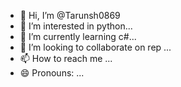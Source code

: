 - 👋 Hi, I’m @Tarunsh0869
- 👀 I’m interested in python...
- 🌱 I’m currently learning c#...
- 💞️ I’m looking to collaborate on rep ...
- 📫 How to reach me ...
- 😄 Pronouns: ...

<!---
Tarunsh0869/Tarunsh0869 is a ✨ special ✨ repository because its `README.md` (this file) appears on your GitHub profile.
You can click the Preview link to take a look at your changes.
--->
